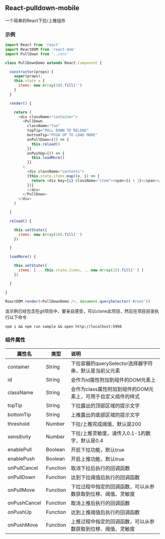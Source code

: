 ## React-pulldown-mobile
一个简单的React下拉/上推组件

### 示例

```javascript
import React from 'react'
import ReactDOM from 'react-dom'
import PullDown from '../src'

class PullDownDemo extends React.Component {

  constructor(props) {
    super(props);
    this.state = {
      items: new Array(20).fill('')
    }
  }

  render() {

    return (
      <div className="container">
        <PullDown
          className="foo"
          topTip="PULL DOWN TO RELOAD"
          bottomTip="PUSH UP TO LOAD MORE"
          onPullDown={() => {
            this.reload()
          }}
          onPushUp={() => {
            this.loadMore()
          }}
        >
          <div className="contents">
          {this.state.items.map((v, i) => {
            return <div key={i} className="item"><span>{i + 1}</span></div>
          })}
          </div>
        </PullDown>
      </div>
    )

  }

  reload() {

    this.setState({
      items: new Array(20).fill('')
    })

  }

  loadMore() {

    this.setState({
      items: [ ...this.state.items, ...new Array(15).fill('') ]
    })

  }

}

ReactDOM.render(<PullDownDemo />, document.querySelector('#root'))
```

该示例已经包含在git项目中，要亲自感受，可以clone此项目，然后在项目目录执行以下命令

```
npm i && npm run sample && open http://localhost:5998
```

### 组件属性
| 属性名                | 类型          | 说明    |
| ---------------------- | ------------- | :----- |
| container | String | 下拉容器的querySelector选择器字符串，默认是当前父元素 |
| id | String | 会作为id属性附加到组件的DOM元素上 |
| className | String | 会作为class属性附加到组件的DOM元素上，可用于自定义组件的样式 |
| topTip| String | 下拉露出的顶部区域的提示文字 |
| bottomTip| String | 上推露出的底部区域的提示文字 |
| threshold | Number | 下拉/上推完成阈值，默认是200 |
| sensitivity | Number | 下拉/上推灵敏度，请传入0.1-1的数字，默认是0.4 |
| enablePull | Boolean | 开启下拉功能，默认true |
| enablePush | Boolean | 开启上推功能，默认true | 
| onPullCancel | Function | 取消下拉后执行的回调函数 |
| onPullDown | Function | 达到下拉阈值后执行的回调函数 |
| onPullMove | Function | 下拉过程中指定的回调函数，可以从参数获取到位移、阈值、灵敏度 |
| onPushCancel | Function | 取消上推后执行的回调函数 |
| onPushUp | Function | 达到上推阈值后执行的回调函数 |
| onPushMove | Function | 上推过程中指定的回调函数，可以从参数获取到位移、阈值、灵敏度 |